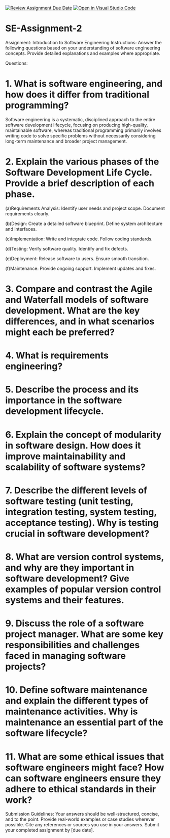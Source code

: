[![Review Assignment Due Date](https://classroom.github.com/assets/deadline-readme-button-24ddc0f5d75046c5622901739e7c5dd533143b0c8e959d652212380cedb1ea36.svg)](https://classroom.github.com/a/-ucQIGTc)
[![Open in Visual Studio Code](https://classroom.github.com/assets/open-in-vscode-718a45dd9cf7e7f842a935f5ebbe5719a5e09af4491e668f4dbf3b35d5cca122.svg)](https://classroom.github.com/online_ide?assignment_repo_id=15204213&assignment_repo_type=AssignmentRepo)
# SE-Assignment-2
Assignment: Introduction to Software Engineering
Instructions:
Answer the following questions based on your understanding of software engineering concepts. Provide detailed explanations and examples where appropriate.

Questions:
# 

# 1.  What is software engineering, and how does it differ from traditional programming?
Software engineering is a systematic, disciplined approach to the entire software development lifecycle, focusing on producing high-quality, maintainable software, whereas traditional programming primarily involves writing code to solve specific problems without necessarily considering long-term maintenance and broader project management.


#  2. Explain the various phases of the Software Development Life Cycle. Provide a brief description of each phase.
(a)Requirements Analysis:
Identify user needs and project scope.
Document requirements clearly.

(b)Design:
Create a detailed software blueprint.
Define system architecture and interfaces.

(c)Implementation:
Write and integrate code.
Follow coding standards.

(d)Testing:
Verify software quality.
Identify and fix defects.

(e)Deployment:
Release software to users.
Ensure smooth transition.

(f)Maintenance:
Provide ongoing support.
Implement updates and fixes.


#  3. Compare and contrast the Agile and Waterfall models of software development. What are the key differences, and in what scenarios might each be preferred?

# 4. What is requirements engineering? 


# 5. Describe the process and its importance in the software development lifecycle.

# 6. Explain the concept of modularity in software design. How does it improve maintainability and scalability of software systems?


# 7. Describe the different levels of software testing (unit testing, integration testing, system testing, acceptance testing). Why is testing crucial in software development?

# 8. What are version control systems, and why are they important in software development? Give examples of popular version control systems and their features.

# 9. Discuss the role of a software project manager. What are some key responsibilities and challenges faced in managing software projects?

# 10. Define software maintenance and explain the different types of maintenance activities. Why is maintenance an essential part of the software lifecycle?

# 11. What are some ethical issues that software engineers might face? How can software engineers ensure they adhere to ethical standards in their work?




Submission Guidelines:
Your answers should be well-structured, concise, and to the point.
Provide real-world examples or case studies wherever possible.
Cite any references or sources you use in your answers.
Submit your completed assignment by [due date].
